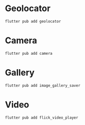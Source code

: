 # Geolocator

```shell
flutter pub add geolocator
```

# Camera

```shell
flutter pub add camera
```

# Gallery

```shell
flutter pub add image_gallery_saver
```

# Video

```shell
flutter pub add flick_video_player
```